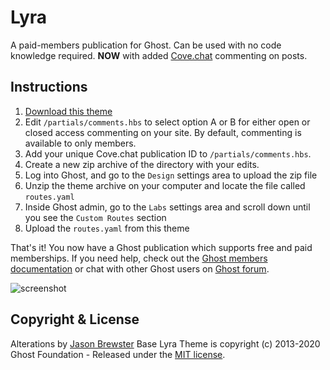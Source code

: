 # Lyra

A paid-members publication for Ghost. Can be used with no code knowledge required.
**NOW** with added [Cove.chat](https://cove.chat/) commenting on posts.

## Instructions

1. [Download this theme](https://github.com/jdbrew/Lyra/archive/master.zip)
2. Edit `/partials/comments.hbs` to select option A or B for either open or closed access commenting on your site. By default, commenting is available to only members.
3. Add your unique Cove.chat publication ID to `/partials/comments.hbs`.
4. Create a new zip archive of the directory with your edits.
5. Log into Ghost, and go to the `Design` settings area to upload the zip file
6. Unzip the theme archive on your computer and locate the file called `routes.yaml`
7. Inside Ghost admin, go to the `Labs` settings area and scroll down until you see the `Custom Routes` section
8. Upload the `routes.yaml` from this theme

That's it! You now have a Ghost publication which supports free and paid memberships. If you need help, check out the <a href="https://ghost.org/docs/members/">Ghost members documentation</a> or chat with other Ghost users on <a href="https://forum.ghost.org">Ghost forum</a>.

![screenshot](https://user-images.githubusercontent.com/120485/67228748-1fdd1400-f464-11e9-921f-ecbf5f412ed5.png)

## Copyright & License

Alterations by [Jason Brewster](https://github.com/jdbrew)
Base Lyra Theme is copyright (c) 2013-2020 Ghost Foundation - Released under the [MIT license](LICENSE).
